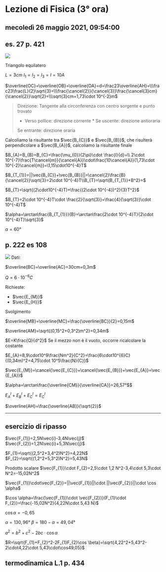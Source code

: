 # Lezione di Fisica (3° ora)

## mecoledì 26 maggio 2021, 09:54:00

## es. 27 p. 421

![](https://i.imgur.com/mGPDvcU.jpg)

Triangolo equilatero

$L=3cm$
$I_{1}=I_{2}=I_{3}=I=10A$

$\overline{OC}=\overline{OB}=\overline{OA}=d=\frac23\overline{AH}=\\\frac23\frac{L}{2}\sqrt{3}=\\\frac{\cancel{2}}{\cancel{3}}\frac{\cancel{3}cm}{\cancel{2}}\sqrt{2}=\\\sqrt{3}cm=1,73\cdot 10^{-2}m$

> Direzione:  Tangente alla circonferenza con centro sorgente e punto
> trovato
> 
> 
> * Verso pollice: direzione corrente  	* Se uscente: direzione antioraria 	
>
>Se entrante: direzione oraria


Calcoliamo la risultante tra $\vec{B_{C}}$ e $\vec{B_{B}}$, che risulterà perpendicolare a $\vec{B_{A}}$, calcoliamo la risultante finale


$B_{A}=B_{B}=B_{C}=\frac{\mu_{0}}{2\pi}\cdot \frac{I}{d}=\\ 2\cdot 10^{-7}\frac{T\cancel{m}}{\cancel{A}}\cdot\frac{10\cancel{A}}{1,73\cdot 10^{-2}\cancel{m}}=\1,15\cdot10^{-4}T$

$B_{T_{1}}=||\vec{B_{C}}+\vec{B_{B}}||=\cancel{2}\frac{B}{\cancel{2}}\sqrt{3}=2\cdot 10^{-4}T\\B_{T}=\sqrt{B_{T_{1}}+B^2}=$

$B_{T}=\sqrt{(2\cdot10^{-4}T)+\frac{(2\cdot 10^{-4})^2}{3}T^2}$

$B_{T}=2\cdot 10^{-4}T\cdot \frac{2}{\sqrt{3}}=\frac{4}{\sqrt{3}}\cdot 10^{-4}T$


$\alpha=\arctan\frac{B_{T_{1}}}{B}=\arctan\frac{2\cdot 10^{-4}T}{2\cdot 10^{-4}T}\sqrt{3}$

$\alpha=60°$

## p. 222 es 108


![](https://i.imgur.com/wHJnEtW.jpg)
Dati:

$\overline{BC}=\overline{AC}=30cm=0,3m$

$Q=6\cdot 10^{-6}C$


Richieste:

* $\vec{E_{M}}$
* $\vec{E_{H}}$


Svolgimento

$\overline{MB}=\overline{MC}=\frac{\overline{BC}}{2}=0,15m$

$\overline{AM}=\sqrt{(0,15^2+0,3^2)m^2}=0,34m$

$E=K\frac{Q}{d^2}$ Se il mezzo non è il vuoto, occorre ricalcolare la costante

$E_{A}=8,9\cdot10^9\frac{Nm^2}{C^2}=\frac{6\cdot10^{6}C}{(0,34m)^2=4,75\cdot 10^5\frac{N}{C}}$


$\vec{E_{M}}=\cancel{\vec{E_{C}}}+\cancel{\vec{E_{B}}}+\vec{E_{A}}=\vec{E_{A}}$

$\alpha=\arctan\frac{\overline{CM}}{\overline{CA}}=26,57°$$

$E^{I}_{A}+E^{I}_{B}+E^{I}_{C}=E^{I}_{C}$


$\overline{AH}=\frac{\overline{AB}}{\sqrt{2}}$


---
## esercizio di ripasso

$\vec{F_{1}}=2,5N\vec{i}-3,4N\vec{j}$
$\vec{F_{2}}=1,2N\vec{i}+5,3N\vec{j}$

$F_{1}=\sqrt{(2,5^2+3,4^2)N^2}=4,22N$
$F_{2}=\sqrt{(1,2^2+5,3^2)N^2}=5,43N$

Prodotto scalare
$\vec{F_{1}}\cdot F_{2}=2,5\cdot 1,2 N^2-3,4\cdot 5,3\cdot N^2=-15,02N^2$


$\vec{F_{1}}\cdot\vec{F_{2}}=||\vec{F_{1}}||\cdot ||\vec{F_{2}}||\cdot \cos \alpha$

$\cos \alpha=\frac{\vec{F_{1}}\cdot \vec{F_{2}}}{F_{1}\cdot F_{2}}=\frac{-15,02N^2}{4,22N\cdot 5,43 N}$

$\cos \alpha=-0,65$

$\alpha=130,96°$
$\beta=180-\alpha=49,04°$

$a^2=b^2+c^2-2bc\cdot \cos \alpha$

$R=\sqrt{F_{1}+F_{2}^2-2F_{1}F_{2}\cos \beta}=\sqrt{4,22^2+5,43^2-2\cdot4,22\cdot 5,43\cdot\cos49,05}$

## termodinamica L.1 p. 434

<!--stackedit_data:
eyJoaXN0b3J5IjpbLTE2MzAxODExMzYsLTExMzc1MzMwNjMsLT
E4Nzk2OTk2OTYsLTkxMjgzMjk5MCw5NzEzMTA2MTBdfQ==
-->
